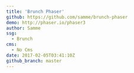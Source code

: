 ```yaml
---
title: 'Brunch Phaser'
github: https://github.com/samme/brunch-phaser
demo: http://phaser.io/phaser3
author: Samme
ssg:
  - Brunch
cms:
  - No Cms
date: 2017-02-05T03:41:10Z
github_branch: master
---
```

